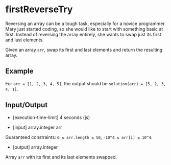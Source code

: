 # firstReverseTry

Reversing an array can be a tough task, especially for a novice programmer. Mary just started coding, so she would like to start with something basic at first. Instead of reversing the array entirely, she wants to swap just its first and last elements.

Given an array `arr`, swap its first and last elements and return the resulting array.

## Example

For `arr = [1, 2, 3, 4, 5]`, the output should be
`solution(arr) = [5, 2, 3, 4, 1]`.

## Input/Output

-   [execution-time-limit] 4 seconds (js)

-   [input] array.integer arr

Guaranteed constraints:
`0 ≤ arr.length ≤ 50`,
`-10^4 ≤ arr[i] ≤ 10^4`.

-   [output] array.integer

Array `arr` with its first and its last elements swapped.
